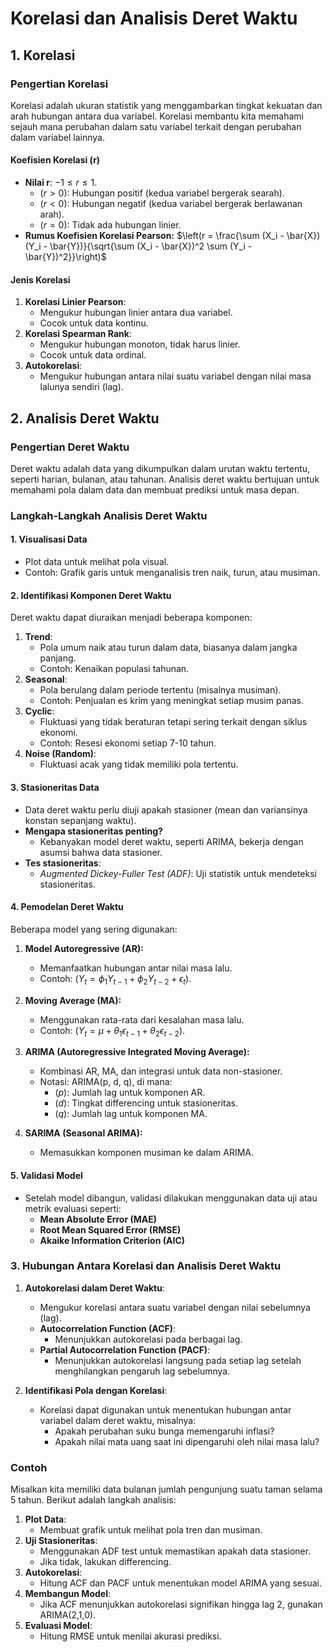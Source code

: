 # Korelasi dan Analisis Deret Waktu

## **1. Korelasi**

### **Pengertian Korelasi**

Korelasi adalah ukuran statistik yang menggambarkan tingkat kekuatan dan arah hubungan antara dua variabel. Korelasi membantu kita memahami sejauh mana perubahan dalam satu variabel terkait dengan perubahan dalam variabel lainnya.

#### **Koefisien Korelasi (r)**

- **Nilai r**: $-1 \leq r \leq 1$.
  - $\left(r > 0\right)$: Hubungan positif (kedua variabel bergerak searah).
  - $\left(r < 0\right)$: Hubungan negatif (kedua variabel bergerak berlawanan arah).
  - $\left(r = 0\right)$: Tidak ada hubungan linier.
- **Rumus Koefisien Korelasi Pearson:**
$\left(r = \frac{\sum (X_i - \bar{X})(Y_i - \bar{Y})}{\sqrt{\sum (X_i - \bar{X})^2 \sum (Y_i - \bar{Y})^2}}\right)$

#### **Jenis Korelasi**

1. **Korelasi Linier Pearson**:
   - Mengukur hubungan linier antara dua variabel.
   - Cocok untuk data kontinu.
2. **Korelasi Spearman Rank**:
   - Mengukur hubungan monoton, tidak harus linier.
   - Cocok untuk data ordinal.
3. **Autokorelasi**:
   - Mengukur hubungan antara nilai suatu variabel dengan nilai masa lalunya sendiri (lag).

## **2. Analisis Deret Waktu**

### **Pengertian Deret Waktu**

Deret waktu adalah data yang dikumpulkan dalam urutan waktu tertentu, seperti harian, bulanan, atau tahunan. Analisis deret waktu bertujuan untuk memahami pola dalam data dan membuat prediksi untuk masa depan.

### **Langkah-Langkah Analisis Deret Waktu**

#### **1. Visualisasi Data**

- Plot data untuk melihat pola visual.
- Contoh: Grafik garis untuk menganalisis tren naik, turun, atau musiman.

#### **2. Identifikasi Komponen Deret Waktu**

Deret waktu dapat diuraikan menjadi beberapa komponen:

1. **Trend**:
   - Pola umum naik atau turun dalam data, biasanya dalam jangka panjang.
   - Contoh: Kenaikan populasi tahunan.
2. **Seasonal**:
   - Pola berulang dalam periode tertentu (misalnya musiman).
   - Contoh: Penjualan es krim yang meningkat setiap musim panas.
3. **Cyclic**:
   - Fluktuasi yang tidak beraturan tetapi sering terkait dengan siklus ekonomi.
   - Contoh: Resesi ekonomi setiap 7-10 tahun.
4. **Noise (Random)**:
   - Fluktuasi acak yang tidak memiliki pola tertentu.

#### **3. Stasioneritas Data**

- Data deret waktu perlu diuji apakah stasioner (mean dan variansinya konstan sepanjang waktu).
- **Mengapa stasioneritas penting?**
  - Kebanyakan model deret waktu, seperti ARIMA, bekerja dengan asumsi bahwa data stasioner.
- **Tes stasioneritas**:
  - *Augmented Dickey-Fuller Test (ADF)*: Uji statistik untuk mendeteksi stasioneritas.

#### **4. Pemodelan Deret Waktu**

Beberapa model yang sering digunakan:

1. **Model Autoregressive (AR):**
   - Memanfaatkan hubungan antar nilai masa lalu.
   - Contoh: $\left( Y_t = \phi_1 Y_{t-1} + \phi_2 Y_{t-2} + \epsilon_t \right)$.

2. **Moving Average (MA):**
   - Menggunakan rata-rata dari kesalahan masa lalu.
   - Contoh: $\left( Y_t = \mu + \theta_1 \epsilon_{t-1} + \theta_2 \epsilon_{t-2} \right)$.

3. **ARIMA (Autoregressive Integrated Moving Average):**
   - Kombinasi AR, MA, dan integrasi untuk data non-stasioner.
   - Notasi: ARIMA(p, d, q), di mana:
     - $\left(p\right)$: Jumlah lag untuk komponen AR.
     - $\left(d\right)$: Tingkat differencing untuk stasioneritas.
     - $\left(q\right)$: Jumlah lag untuk komponen MA.

4. **SARIMA (Seasonal ARIMA):**
   - Memasukkan komponen musiman ke dalam ARIMA.

#### **5. Validasi Model**

- Setelah model dibangun, validasi dilakukan menggunakan data uji atau metrik evaluasi seperti:
  - **Mean Absolute Error (MAE)**
  - **Root Mean Squared Error (RMSE)**
  - **Akaike Information Criterion (AIC)**

### **3. Hubungan Antara Korelasi dan Analisis Deret Waktu**

1. **Autokorelasi dalam Deret Waktu**:
   - Mengukur korelasi antara suatu variabel dengan nilai sebelumnya (lag).
   - **Autocorrelation Function (ACF)**:
     - Menunjukkan autokorelasi pada berbagai lag.
   - **Partial Autocorrelation Function (PACF)**:
     - Menunjukkan autokorelasi langsung pada setiap lag setelah menghilangkan pengaruh lag sebelumnya.

2. **Identifikasi Pola dengan Korelasi**:
   - Korelasi dapat digunakan untuk menentukan hubungan antar variabel dalam deret waktu, misalnya:
     - Apakah perubahan suku bunga memengaruhi inflasi?
     - Apakah nilai mata uang saat ini dipengaruhi oleh nilai masa lalu?

### **Contoh**

Misalkan kita memiliki data bulanan jumlah pengunjung suatu taman selama 5 tahun. Berikut adalah langkah analisis:

1. **Plot Data**:
   - Membuat grafik untuk melihat pola tren dan musiman.
2. **Uji Stasioneritas**:
   - Menggunakan ADF test untuk memastikan apakah data stasioner.
   - Jika tidak, lakukan differencing.
3. **Autokorelasi**:
   - Hitung ACF dan PACF untuk menentukan model ARIMA yang sesuai.
4. **Membangun Model**:
   - Jika ACF menunjukkan autokorelasi signifikan hingga lag 2, gunakan ARIMA(2,1,0).
5. **Evaluasi Model**:
   - Hitung RMSE untuk menilai akurasi prediksi.
